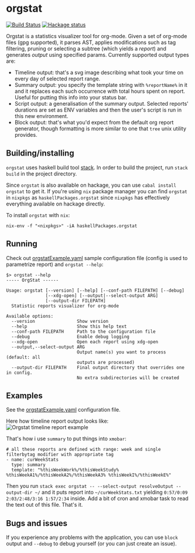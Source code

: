 
# orgstat

[![Build Status](https://travis-ci.org/volhovm/orgstat.svg?branch=master)](https://travis-ci.org/volhovM/orgstat)
[![Hackage status](https://img.shields.io/hackage/v/orgstat.svg)](http://hackage.haskell.org/package/orgstat)

Orgstat is a statistics visualizer tool for org-mode. Given a set of org-mode files (gpg supported),
it parses AST, applies modifications such as tag filtering, pruning or selecting a subtree (which yields a _report_) and generates _output_ using specified params. Currently supported output types are:
* Timeline output: that's a svg image describing what took your time on every day of selected report range.
* Summary output: you specify the template string with `%reportName%` in it and it replaces each such occurrence with total hours spent on report. Useful for putting this info into your status bar.
* Script output: a generalisation of the summary output. Selected reports' durations are set as ENV variables and then the user's script is run in this new environment.
* Block output: that's what you'd expect from the default org report generator, though formatting is more similar to one that `tree` unix utility provides.

## Building/installing

`orgstat` uses haskell build tool [stack](https://docs.haskellstack.org/en/stable/README/). In order to build the project, run `stack build` in the project directory.

Since `orgstat` is also available on hackage, you can use `cabal install orgstat` to get it. If you're using `nix` package manager you can find `orgstat` in `nixpkgs` as `haskellPackages.orgstat` since `nixpkgs` has effectively everything available on hackage directly.

To install `orgstat` with `nix`:
```
nix-env -f "<nixpkgs>" -iA haskellPackages.orgstat
```

## Running

Check out [orgstatExample.yaml](./orgstatExample.yaml) sample configuration file (config is used to parametrize report) and `orgstat --help`:
```
$> orgstat --help
----- OrgStat ------

Usage: orgstat [--version] [--help] [--conf-path FILEPATH] [--debug]
               [--xdg-open] [--output|--select-output ARG]
               [--output-dir FILEPATH]
  Statistic reports visualizer for org-mode

Available options:
  --version                Show version
  --help                   Show this help text
  --conf-path FILEPATH     Path to the configuration file
  --debug                  Enable debug logging
  --xdg-open               Open each report using xdg-open
  --output,--select-output ARG
                           Output name(s) you want to process (default: all
                           outputs are processed)
  --output-dir FILEPATH    Final output directory that overrides one in config.
                           No extra subdirectories will be created

```
## Examples

See the [orgstatExample.yaml](./orgstatExample.yaml) configuration file.

Here how timeline report output looks like:
![Orgstat timeline report example](https://raw.githubusercontent.com/volhovM/orgstat/master/example.png)

That's how i use `summary` to put things into `xmobar`:
```
# all these reports are defined with range: week and single filterbytag modifier with appropriate tag
- name: curWeekStats
  type: summary
  template: "%thisWeekWork%/%thisWeekStudy% %thisWeekA1%/%thisWeekA2%/%thisWeekA3% %thisWeekI%/%thisWeekE%"
```

Then you run `stack exec orgstat -- --select-output resolveOutput --output-dir ~/` and it puts report into `~/curWeekStats.txt` yielding `0:57/0:09 2:03/2:48/3:16 1:57/2:34` inside. Add a bit of cron and xmobar task to read the text out of this file. That's it.

## Bugs and issues

If you experience any problems with the application, you can use `block` output and `--debug` to debug yourself (or you can just create an issue).
